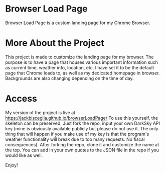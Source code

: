 # Browser Load Page
Browser Load Page is a custom landing page for my Chrome Browser.

# More About the Project
This project is made to customize the landing page for my browser. 
The purpose is to have a page that houses various important information such as current time, weather info, location, etc. 
I have set it to be the default page that Chrome loads to, as well as my dedicated homepage in browser.
Backgrounds are also changing depending on the time of day.

# Access
My version of the project is live at https://jackbisceglia.github.io/browserLoadPage/
To use this yourself, the skeleton can be preserved. Just fork the repo, input your own DarkSky API key (mine is obviously available publicly but please do not use it. The only thing that will happen if you make use of my key is that the program's weather functionality will break due to too many requests. No fiscal consequences). After forking the repo, clone it and customize the name at the top. You can add in your own quotes to the JSON file in the repo if you would like as well.

Enjoy!
